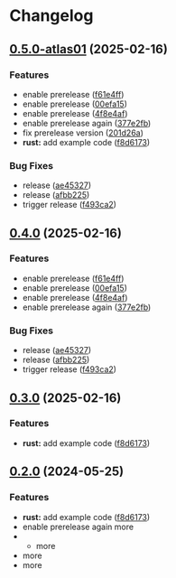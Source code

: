 # Changelog

## [0.5.0-atlas01](https://github.com/mburgosh/release-please-monorepo-example/compare/hello_rust-v0.4.0-atlas01...hello_rust@v0.5.0-atlas01) (2025-02-16)


### Features

* enable prerelease ([f61e4ff](https://github.com/mburgosh/release-please-monorepo-example/commit/f61e4ff9cc82a7685207c29202a2a74c414d4212))
* enable prerelease ([00efa15](https://github.com/mburgosh/release-please-monorepo-example/commit/00efa15187ad981e24c0592292e5a3133383d381))
* enable prerelease ([4f8e4af](https://github.com/mburgosh/release-please-monorepo-example/commit/4f8e4af81fae4a4c43d70c3238ea7a99f717f7a2))
* enable prerelease again ([377e2fb](https://github.com/mburgosh/release-please-monorepo-example/commit/377e2fbf93b00f3f095af92b527c7f102ae6ed8f))
* fix prerelease version ([201d26a](https://github.com/mburgosh/release-please-monorepo-example/commit/201d26a9d086ae9be9d1b8cd7ba3d8a1da2ca7d4))
* **rust:** add example code ([f8d6173](https://github.com/mburgosh/release-please-monorepo-example/commit/f8d61736e63e4c1baf1d881c50556fa0ba6829d0))


### Bug Fixes

* release ([ae45327](https://github.com/mburgosh/release-please-monorepo-example/commit/ae453276de8ce6227acd07db2e880855ae739c38))
* release ([afbb225](https://github.com/mburgosh/release-please-monorepo-example/commit/afbb225077f5118cd0c41598fab9b8dc66a9cb8e))
* trigger release ([f493ca2](https://github.com/mburgosh/release-please-monorepo-example/commit/f493ca2c798ef4e81f37b5cacb4769cd6a7b9a85))

## [0.4.0](https://github.com/mburgosh/release-please-monorepo-example/compare/hello_rust@v0.3.0...hello_rust@v0.4.0) (2025-02-16)


### Features

* enable prerelease ([f61e4ff](https://github.com/mburgosh/release-please-monorepo-example/commit/f61e4ff9cc82a7685207c29202a2a74c414d4212))
* enable prerelease ([00efa15](https://github.com/mburgosh/release-please-monorepo-example/commit/00efa15187ad981e24c0592292e5a3133383d381))
* enable prerelease ([4f8e4af](https://github.com/mburgosh/release-please-monorepo-example/commit/4f8e4af81fae4a4c43d70c3238ea7a99f717f7a2))
* enable prerelease again ([377e2fb](https://github.com/mburgosh/release-please-monorepo-example/commit/377e2fbf93b00f3f095af92b527c7f102ae6ed8f))


### Bug Fixes

* release ([ae45327](https://github.com/mburgosh/release-please-monorepo-example/commit/ae453276de8ce6227acd07db2e880855ae739c38))
* release ([afbb225](https://github.com/mburgosh/release-please-monorepo-example/commit/afbb225077f5118cd0c41598fab9b8dc66a9cb8e))
* trigger release ([f493ca2](https://github.com/mburgosh/release-please-monorepo-example/commit/f493ca2c798ef4e81f37b5cacb4769cd6a7b9a85))

## [0.3.0](https://github.com/mburgosh/release-please-monorepo-example/compare/hello_rust-v0.2.0...hello_rust@v0.3.0) (2025-02-16)


### Features

* **rust:** add example code ([f8d6173](https://github.com/mburgosh/release-please-monorepo-example/commit/f8d61736e63e4c1baf1d881c50556fa0ba6829d0))

## [0.2.0](https://github.com/amarjanica/release-please-monorepo-example/compare/hello_rust-v0.1.0...hello_rust@v0.2.0) (2024-05-25)


### Features

* **rust:** add example code ([f8d6173](https://github.com/amarjanica/release-please-monorepo-example/commit/f8d61736e63e4c1baf1d881c50556fa0ba6829d0))
* enable prerelease again more
* * more
* more
* more
